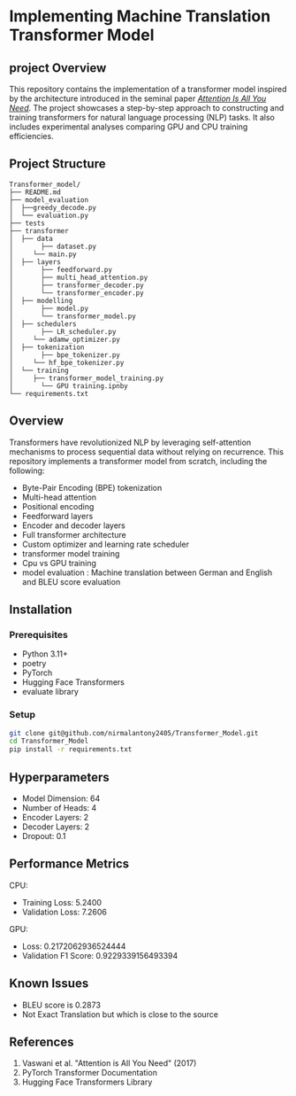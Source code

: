 # Implementing Machine Translation Transformer Model

## project Overview
This repository contains the implementation of a transformer model inspired by the architecture introduced in the seminal paper [*Attention Is All You Need*](https://arxiv.org/abs/1706.03762). The project showcases a step-by-step approach to constructing and training transformers for natural language processing (NLP) tasks. It also includes experimental analyses comparing GPU and CPU training efficiencies.

## Project Structure
```
Transformer_model/
├── README.md
├── model_evaluation
│  ├──greedy_decode.py
│  └── evaluation.py
├── tests
├── transformer
│  ├── data
│	    ├── dataset.py
│     └── main.py
│  ├── layers
│	    ├── feedforward.py
│	    ├── multi_head_attention.py
│	    ├── transformer_decoder.py
│	    └── transformer_encoder.py
│  ├── modelling
│	    ├── model.py
│	    └── transformer_model.py
│  ├── schedulers
│	    ├── LR_scheduler.py
│     └── adamw_optimizer.py
│  ├── tokenization
│	    ├── bpe_tokenizer.py
│     └── hf_bpe_tokenizer.py
│  └── training 
│     ├── transformer_model_training.py
│	    └── GPU training.ipnby
└── requirements.txt
```

## Overview

Transformers have revolutionized NLP by leveraging self-attention mechanisms to process sequential data without relying on recurrence. This repository implements a transformer model from scratch, including the following:

- Byte-Pair Encoding (BPE) tokenization
- Multi-head attention
- Positional encoding
- Feedforward layers
- Encoder and decoder layers
- Full transformer architecture
- Custom optimizer and learning rate scheduler
- transformer model training
- Cpu vs GPU training 
- model evaluation  : Machine translation between German    and English and BLEU score evaluation 

## Installation

### Prerequisites
- Python 3.11+
- poetry 
- PyTorch
- Hugging Face Transformers
- evaluate library

### Setup
```bash
git clone git@github.com/nirmalantony2405/Transformer_Model.git
cd Transformer_Model
pip install -r requirements.txt
```

## Hyperparameters
- Model Dimension: 64
- Number of Heads: 4
- Encoder Layers: 2
- Decoder Layers: 2
- Dropout: 0.1

## Performance Metrics
CPU:
- Training Loss: 5.2400
- Validation Loss: 7.2606

GPU:
- Loss: 0.2172062936524444
- Validation F1 Score: 0.9229339156493394

## Known Issues
- BLEU score is 0.2873
- Not Exact Translation but which is close to the source

## References
1. Vaswani et al. "Attention is All You Need" (2017)
2. PyTorch Transformer Documentation
3. Hugging Face Transformers Library

